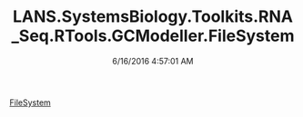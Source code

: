 ﻿---
title: LANS.SystemsBiology.Toolkits.RNA_Seq.RTools.GCModeller.FileSystem
date: 6/16/2016 4:57:01 AM
---

[FileSystem](T-LANS.SystemsBiology.Toolkits.RNA_Seq.RTools.GCModeller.FileSystem.FileSystem.html)
